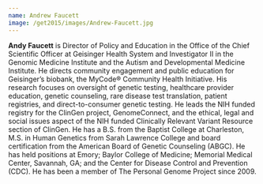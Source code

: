 ```yaml
---
name: Andrew Faucett
image: /get2015/images/Andrew-Faucett.jpg
---
```


**Andy Faucett** is Director of Policy and Education in the Office of the Chief Scientific Officer at Geisinger Health System and Investigator II in the Genomic Medicine Institute and the Autism and Developmental Medicine Institute. He directs community engagement and public education for Geisinger’s biobank, the MyCode® Community Health Initiative. His research focuses on oversight of genetic testing, healthcare provider education, genetic counseling, rare disease test translation, patient registries, and direct-to-consumer genetic testing. He leads the NIH funded registry for the ClinGen project, GenomeConnect, and the ethical, legal and social issues aspect of the NIH funded Clinically Relevant Variant Resource section of ClinGen. He has a B.S. from the Baptist College at Charleston, M.S. in Human Genetics from Sarah Lawrence College and board certification from the American Board of Genetic Counseling (ABGC). He has held positions at Emory; Baylor College of Medicine; Memorial Medical Center, Savannah, GA; and the Center for Disease Control and Prevention (CDC). He has been a member of The Personal Genome Project since 2009.
